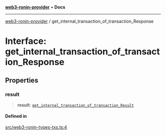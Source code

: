 [**web3-ronin-provider**](../README.md) • **Docs**

***

[web3-ronin-provider](../globals.md) / get\_internal\_transaction\_of\_transaction\_Response

# Interface: get\_internal\_transaction\_of\_transaction\_Response

## Properties

### result

> **result**: [`get_internal_transaction_of_transaction_Result`](get_internal_transaction_of_transaction_Result.md)

#### Defined in

[src/web3-ronin-types-txs.ts:4](https://github.com/chuacw/web3-ronin-provider/blob/e9318161fb5ce839bfa5a7cd824e9be03b129c7e/src/web3-ronin-types-txs.ts#L4)
